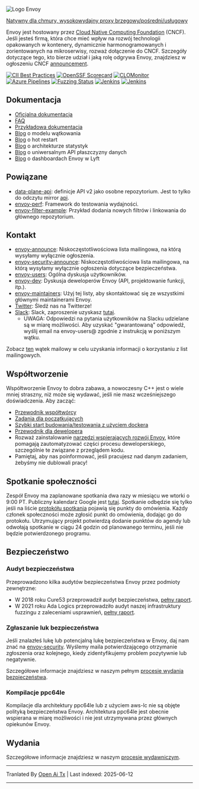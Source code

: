 ![Logo Envoy](https://github.com/envoyproxy/artwork/blob/main/PNG/Envoy_Logo_Final_PANTONE.png)

[Natywny dla chmury, wysokowydajny proxy brzegowy/pośredni/usługowy](https://www.envoyproxy.io/)

Envoy jest hostowany przez [Cloud Native Computing Foundation](https://cncf.io) (CNCF). Jeśli jesteś
firmą, która chce mieć wpływ na rozwój technologii opakowanych w kontenery,
dynamicznie harmonogramowanych i zorientowanych na mikroserwisy, rozważ dołączenie do CNCF. Szczegóły dotyczące tego,
kto bierze udział i jaką rolę odgrywa Envoy, znajdziesz w ogłoszeniu CNCF
[announcement](https://www.cncf.io/blog/2017/09/13/cncf-hosts-envoy/).

[![CII Best Practices](https://bestpractices.coreinfrastructure.org/projects/1266/badge)](https://bestpractices.coreinfrastructure.org/projects/1266)
[![OpenSSF Scorecard](https://api.securityscorecards.dev/projects/github.com/envoyproxy/envoy/badge)](https://securityscorecards.dev/viewer/?uri=github.com/envoyproxy/envoy)
[![CLOMonitor](https://img.shields.io/endpoint?url=https://clomonitor.io/api/projects/cncf/envoy/badge)](https://clomonitor.io/projects/cncf/envoy)
[![Azure Pipelines](https://dev.azure.com/cncf/envoy/_apis/build/status/11?branchName=main)](https://dev.azure.com/cncf/envoy/_build/latest?definitionId=11&branchName=main)
[![Fuzzing Status](https://oss-fuzz-build-logs.storage.googleapis.com/badges/envoy.svg)](https://bugs.chromium.org/p/oss-fuzz/issues/list?sort=-opened&can=1&q=proj:envoy)
[![Jenkins](https://powerci.osuosl.org/buildStatus/icon?job=build-envoy-static-master&subject=ppc64le%20build)](https://powerci.osuosl.org/job/build-envoy-static-master/)
[![Jenkins](https://ibmz-ci.osuosl.org/buildStatus/icon?job=Envoy_IBMZ_CI&subject=s390x%20build)](https://ibmz-ci.osuosl.org/job/Envoy_IBMZ_CI/)

## Dokumentacja

* [Oficjalna dokumentacja](https://www.envoyproxy.io/)
* [FAQ](https://www.envoyproxy.io/docs/envoy/latest/faq/overview)
* [Przykładowa dokumentacja](https://github.com/envoyproxy/examples/)
* [Blog](https://medium.com/@mattklein123/envoy-threading-model-a8d44b922310) o modelu wątkowania
* [Blog](https://medium.com/@mattklein123/envoy-hot-restart-1d16b14555b5) o hot restart
* [Blog](https://medium.com/@mattklein123/envoy-stats-b65c7f363342) o architekturze statystyk
* [Blog](https://medium.com/@mattklein123/the-universal-data-plane-api-d15cec7a) o uniwersalnym API płaszczyzny danych
* [Blog](https://medium.com/@mattklein123/lyfts-envoy-dashboards-5c91738816b1) o dashboardach Envoy w Lyft

## Powiązane

* [data-plane-api](https://github.com/envoyproxy/data-plane-api): definicje API v2 jako osobne
  repozytorium. Jest to tylko do odczytu mirror [api](https://raw.githubusercontent.com/envoyproxy/envoy/main/api/).
* [envoy-perf](https://github.com/envoyproxy/envoy-perf): Framework do testowania wydajności.
* [envoy-filter-example](https://github.com/envoyproxy/envoy-filter-example): Przykład dodania nowych filtrów
  i linkowania do głównego repozytorium.

## Kontakt

* [envoy-announce](https://groups.google.com/forum/#!forum/envoy-announce): Niskoczęstotliwościowa lista mailingowa,
  na którą wysyłamy wyłącznie ogłoszenia.
* [envoy-security-announce](https://groups.google.com/forum/#!forum/envoy-security-announce): Niskoczęstotliwościowa lista mailingowa,
  na którą wysyłamy wyłącznie ogłoszenia dotyczące bezpieczeństwa.
* [envoy-users](https://groups.google.com/forum/#!forum/envoy-users): Ogólna dyskusja użytkowników.
* [envoy-dev](https://groups.google.com/forum/#!forum/envoy-dev): Dyskusja deweloperów Envoy (API,
  projektowanie funkcji, itp.).
* [envoy-maintainers](https://groups.google.com/forum/#!forum/envoy-maintainers): Użyj tej listy,
  aby skontaktować się ze wszystkimi głównymi maintainerami Envoy.
* [Twitter](https://twitter.com/EnvoyProxy/): Śledź nas na Twitterze!
* [Slack](https://envoyproxy.slack.com/): Slack, zaproszenie uzyskasz [tutaj](https://communityinviter.com/apps/envoyproxy/envoy).
  * UWAGA: Odpowiedzi na pytania użytkowników na Slacku udzielane są w miarę możliwości. Aby uzyskać "gwarantowaną" odpowiedź, wyślij email na envoy-users@ zgodnie z instrukcją w poniższym wątku.

Zobacz [ten](https://groups.google.com/forum/#!topic/envoy-announce/l9zjYsnS3TY) wątek mailowy
w celu uzyskania informacji o korzystaniu z list mailingowych.

## Współtworzenie

Współtworzenie Envoy to dobra zabawa, a nowoczesny C++ jest o wiele mniej straszny, niż może się wydawać, jeśli nie masz wcześniejszego doświadczenia. Aby zacząć:

* [Przewodnik współtwórcy](https://raw.githubusercontent.com/envoyproxy/envoy/main/CONTRIBUTING.md)
* [Zadania dla początkujących](https://github.com/envoyproxy/envoy/issues?q=is%3Aopen+is%3Aissue+label%3Abeginner)
* [Szybki start budowania/testowania z użyciem dockera](https://raw.githubusercontent.com/envoyproxy/envoy/main/ci#building-and-running-tests-as-a-developer)
* [Przewodnik dla dewelopera](https://raw.githubusercontent.com/envoyproxy/envoy/main/DEVELOPER.md)
* Rozważ zainstalowanie [narzędzi wspierających rozwój Envoy](https://github.com/envoyproxy/envoy/blob/main/support/README.md), które pomagają zautomatyzować części procesu deweloperskiego, szczególnie te związane z przeglądem kodu.
* Pamiętaj, aby nas poinformować, jeśli pracujesz nad danym zadaniem, żebyśmy nie dublowali pracy!

## Spotkanie społeczności

Zespół Envoy ma zaplanowane spotkania dwa razy w miesiącu we wtorki o 9:00 PT. Publiczny
kalendarz Google jest [tutaj](https://goo.gl/PkDijT).  Spotkanie odbędzie się
tylko jeśli na liście [protokółu spotkania](https://goo.gl/5Cergb) pojawią się punkty do omówienia. Każdy członek społeczności może zgłosić punkt do omówienia, dodając go do protokołu. Utrzymujący projekt potwierdzą dodanie punktów do agendy lub odwołają spotkanie w ciągu 24 godzin od planowanego terminu, jeśli nie będzie potwierdzonego programu.

## Bezpieczeństwo

### Audyt bezpieczeństwa

Przeprowadzono kilka audytów bezpieczeństwa Envoy przez podmioty zewnętrzne:
* W 2018 roku Cure53 przeprowadził audyt bezpieczeństwa, [pełny raport](https://raw.githubusercontent.com/envoyproxy/envoy/main/docs/security/audit_cure53_2018.pdf).
* W 2021 roku Ada Logics przeprowadziło audyt naszej infrastruktury fuzzingu z zaleceniami usprawnień, [pełny raport](https://raw.githubusercontent.com/envoyproxy/envoy/main/docs/security/audit_fuzzer_adalogics_2021.pdf).

### Zgłaszanie luk bezpieczeństwa

Jeśli znalazłeś lukę lub potencjalną lukę bezpieczeństwa w Envoy, daj nam znać na
[envoy-security](mailto:envoy-security@googlegroups.com). Wyślemy maila potwierdzającego
otrzymanie zgłoszenia oraz kolejnego, kiedy zidentyfikujemy problem
pozytywnie lub negatywnie.

Szczegółowe informacje znajdziesz w naszym pełnym [procesie wydania bezpieczeństwa](https://raw.githubusercontent.com/envoyproxy/envoy/main/SECURITY.md).

### Kompilacje ppc64le

Kompilacje dla architektury ppc64le lub z użyciem aws-lc nie są objęte polityką bezpieczeństwa Envoy. Architektura ppc64le jest obecnie wspierana w miarę możliwości i nie jest utrzymywana przez głównych opiekunów Envoy.

## Wydania

Szczegółowe informacje znajdziesz w naszym [procesie wydawniczym](https://github.com/envoyproxy/envoy/blob/main/RELEASES.md).


---

Tranlated By [Open Ai Tx](https://github.com/OpenAiTx/OpenAiTx) | Last indexed: 2025-06-12

---